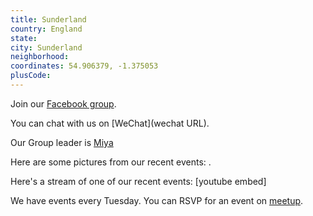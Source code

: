 ```yaml
---
title: Sunderland
country: England
state: 
city: Sunderland
neighborhood: 
coordinates: 54.906379, -1.375053
plusCode:
---
```

Join our [Facebook group](https://www.facebook.com/groups/free.code.camp.sunderland.uk).

You can chat with us on [WeChat](wechat URL).

Our Group leader is [Miya](freecodecamp.org/miya)

Here are some pictures from our recent events:
![]().

Here's a stream of one of our recent events:
[youtube embed]

We have events every Tuesday. You can RSVP for an event on [meetup](meetupurl).
